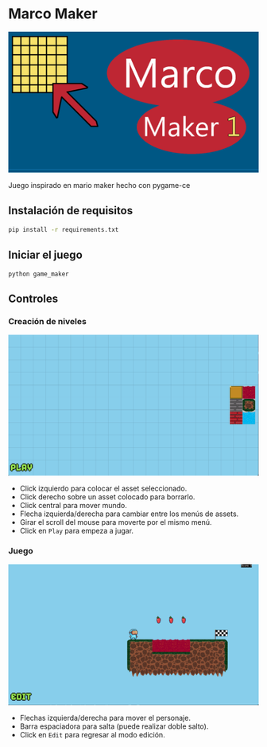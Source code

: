 # Marco Maker

![Main Window](assets/graphics/ui/main.png)

Juego inspirado en mario maker hecho con pygame-ce

## Instalación de requisitos

```bash
pip install -r requirements.txt
```

## Iniciar el juego

```bash
python game_maker
```

## Controles

### Creación de niveles

![Creacion Niveles](assets/git_files/creacion_1.png)

* Click izquierdo para colocar el asset seleccionado.
* Click derecho sobre un asset colocado para borrarlo.
* Click central para mover mundo.
* Flecha izquierda/derecha para cambiar entre los menús de assets.
* Girar el scroll del mouse para moverte por el mismo menú.
* Click en `Play` para empeza a jugar.

### Juego

![Juego](assets/git_files/juego_1.png)

* Flechas izquierda/derecha para mover el personaje.
* Barra espaciadora para salta (puede realizar doble salto).
* Click en `Edit` para regresar al modo edición.
